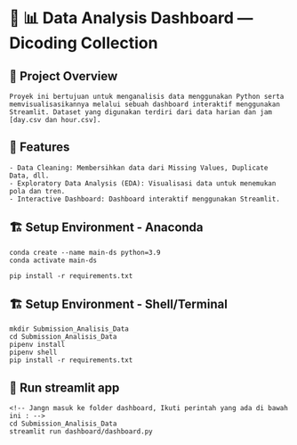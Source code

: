 # 🧮 📊 Data Analysis Dashboard — Dicoding Collection

## 📖 Project Overview
```
Proyek ini bertujuan untuk menganalisis data menggunakan Python serta memvisualisasikannya melalui sebuah dashboard interaktif menggunakan Streamlit. Dataset yang digunakan terdiri dari data harian dan jam [day.csv dan hour.csv].
```
## 🚀 Features
```
- Data Cleaning: Membersihkan data dari Missing Values, Duplicate Data, dll.
- Exploratory Data Analysis (EDA): Visualisasi data untuk menemukan pola dan tren.
- Interactive Dashboard: Dashboard interaktif menggunakan Streamlit.
```

## 🏗️ Setup Environment - Anaconda
```
conda create --name main-ds python=3.9
conda activate main-ds

pip install -r requirements.txt
```

## 🏗️ Setup Environment - Shell/Terminal
```
mkdir Submission_Analisis_Data
cd Submission_Analisis_Data
pipenv install
pipenv shell
pip install -r requirements.txt
```

## 🎯 Run streamlit app
```
<!-- Jangn masuk ke folder dashboard, Ikuti perintah yang ada di bawah ini : -->
cd Submission_Analisis_Data
streamlit run dashboard/dashboard.py
```

